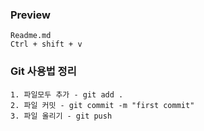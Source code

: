 ### Preview
    Readme.md
    Ctrl + shift + v

### Git  사용법 정리
    1. 파일모두 추가 - git add .
    2. 파일 커밋 - git commit -m "first commit"
    3. 파일 올리기 - git push

